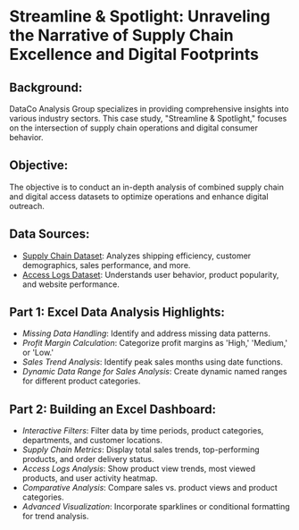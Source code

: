 # Streamline & Spotlight: Unraveling the Narrative of Supply Chain Excellence and Digital Footprints

## Background:

DataCo Analysis Group specializes in providing comprehensive insights into various industry sectors. This case study, "Streamline & Spotlight," focuses on the intersection of supply chain operations and digital consumer behavior.

## Objective:

The objective is to conduct an in-depth analysis of combined supply chain and digital access datasets to optimize operations and enhance digital outreach.

## Data Sources:

- [Supply Chain Dataset](https://drive.google.com/file/d/1UEvWjNmv0AbZUWgmXtbW3kosZp0bSEjl/view?usp=sharing): Analyzes shipping efficiency, customer demographics, sales performance, and more.
- [Access Logs Dataset](https://drive.google.com/file/d/1pmaBw_E8r7xdfOqaUSU9TSD2JUW3m3SS/view?usp=sharing): Understands user behavior, product popularity, and website performance.

## Part 1: Excel Data Analysis Highlights:

- *Missing Data Handling*: Identify and address missing data patterns.
- *Profit Margin Calculation*: Categorize profit margins as 'High,' 'Medium,' or 'Low.'
- *Sales Trend Analysis*: Identify peak sales months using date functions.
- *Dynamic Data Range for Sales Analysis*: Create dynamic named ranges for different product categories.

## Part 2: Building an Excel Dashboard:

- *Interactive Filters*: Filter data by time periods, product categories, departments, and customer locations.
- *Supply Chain Metrics*: Display total sales trends, top-performing products, and order delivery status.
- *Access Logs Analysis*: Show product view trends, most viewed products, and user activity heatmap.
- *Comparative Analysis*: Compare sales vs. product views and product categories.
- *Advanced Visualization*: Incorporate sparklines or conditional formatting for trend analysis.
